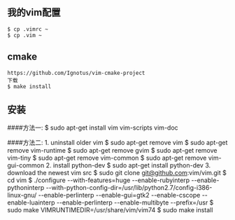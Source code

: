 ## 我的vim配置

	$ cp .vimrc ~
	$ cp .vim ~

## cmake

	https://github.com/Ignotus/vim-cmake-project
	下载
	$ make install

## 安装

####方法一:
	   $ sudo apt-get install vim vim-scripts vim-doc

####方法二:
	1. uninstall older vim
	   $ sudo apt-get remove vim
	   $ sudo apt-get remove vim-runtime
	   $ sudo apt-get remove gvim
	   $ sudo apt-get remove vim-tiny
	   $ sudo apt-get remove vim-common
	   $ sudo apt-get remove vim-gui-common
	2. install python-dev
	   $ sudo apt-get install python-dev
	3. download the newest vim src
	   $ sudo git clone git@github.com:vim/vim.git
	   $ cd vim
	   $ ./configure --with-features=huge --enable-rubyinterp --enable-pythoninterp --with-python-config-dir=/usr/lib/python2.7/config-i386-linux-gnu/ --enable-perlinterp --enable-gui=gtk2 --enable-cscope --enable-luainterp --enable-perlinterp --enable-multibyte --prefix=/usr
	   $ sudo make VIMRUNTIMEDIR=/usr/share/vim/vim74
	   $ sudo make install
